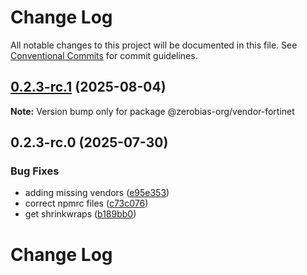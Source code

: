 # Change Log

All notable changes to this project will be documented in this file.
See [Conventional Commits](https://conventionalcommits.org) for commit guidelines.

## [0.2.3-rc.1](https://github.com/zerobias-org/vendor/compare/@zerobias-org/vendor-fortinet@0.2.3-rc.0...@zerobias-org/vendor-fortinet@0.2.3-rc.1) (2025-08-04)

**Note:** Version bump only for package @zerobias-org/vendor-fortinet





## 0.2.3-rc.0 (2025-07-30)


### Bug Fixes

* adding missing vendors ([e95e353](https://github.com/zerobias-org/vendor/commit/e95e35309a1812973f4536f535eee460edc5414c))
* correct npmrc files ([c73c076](https://github.com/zerobias-org/vendor/commit/c73c0761e1e567cc0c2f0f8179725016d11caf8c))
* get shrinkwraps ([b189bb0](https://github.com/zerobias-org/vendor/commit/b189bb0cf53ad66427530ccc0eab7824527942d3))





# Change Log
